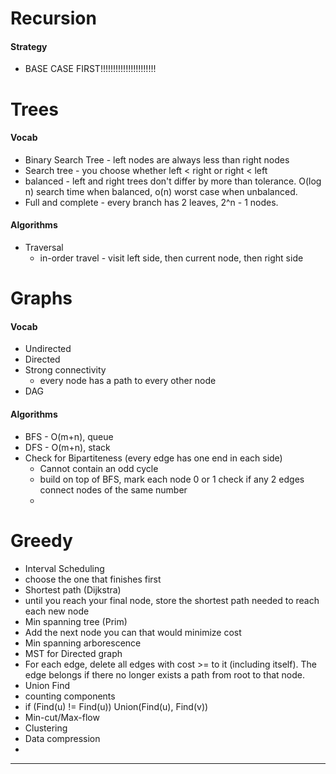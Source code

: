 # Recursion
#### Strategy
* BASE CASE FIRST!!!!!!!!!!!!!!!!!!!!!!

# Trees
#### Vocab
* Binary Search Tree - left nodes are always less than right nodes
* Search tree - you choose whether left < right or right < left
* balanced - left and right trees don't differ by more than tolerance. O(log n) search time when balanced, o(n) worst case when unbalanced.
* Full and complete - every branch has 2 leaves, 2^n - 1 nodes.

#### Algorithms
* Traversal
  * in-order travel - visit left side, then current node, then right side 

# Graphs
#### Vocab
* Undirected
* Directed
* Strong connectivity
  * every node has a path to every other node
* DAG

#### Algorithms
* BFS - O(m+n), queue
* DFS - O(m+n), stack
* Check for Bipartiteness (every edge has one end in each side)
  * Cannot contain an odd cycle
  * build on top of BFS, mark each node 0 or 1 check if any 2 edges connect nodes of the same number
  * 
  
# Greedy
* Interval Scheduling
 * choose the one that finishes first 
* Shortest path (Dijkstra)
 * until you reach your final node, store the shortest path needed to reach each new node  
* Min spanning tree (Prim)
 *  Add the next node you can that would minimize cost
* Min spanning arborescence 
 * MST for Directed graph 
 * For each edge, delete all edges with cost >= to it (including itself). The edge belongs if there no longer exists a path from root to that node.
* Union Find
 * counting components  
 * if (Find(u) != Find(u)) Union(Find(u), Find(v))
* Min-cut/Max-flow
* Clustering
* Data compression
* 
  

---
